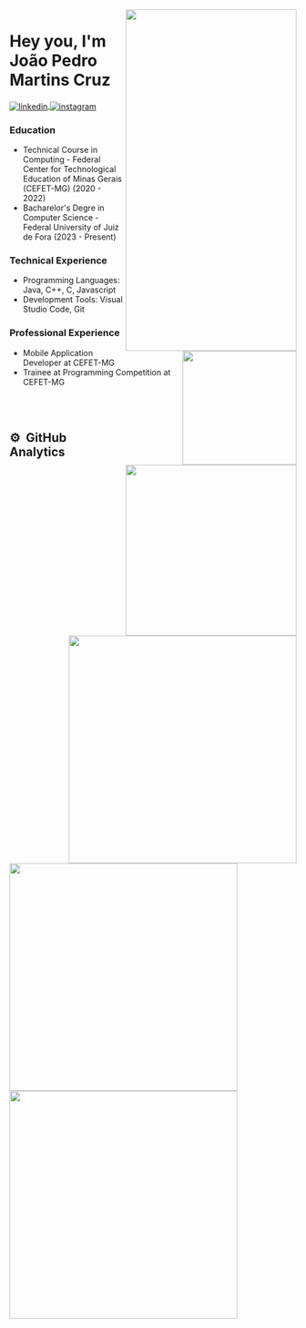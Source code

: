 
<img align="right"  height="600em" width="300em" src="https://raw.githubusercontent.com/gist/JoaoPedroSPT/c669e922d23846bd5b566ad6669d60cb/raw/331ce8f3a4ba4a7e082d71621190c07d2ad40730/pc.svg"/>
<p align="left"> </p>

<h1 align="left">Hey you, I'm João Pedro Martins Cruz</h1>

<a href="https://linkedin.com/in/martinsjoaopedro" target="_blank">
  <img align="center" src="https://img.shields.io/badge/-joaopedro-05122A?style=flat&logo=linkedin" alt="linkedin"/>
</a>
  
<a href="https://instagram.com/for.jpec" target="_blank">
 <img align="center" src="https://img.shields.io/badge/-for.jpec-05122A?style=flat&logo=instagram" alt="instagram"/>
</a>

<h3>Education</h3>

- Technical Course in Computing - Federal Center for Technological Education of Minas Gerais (CEFET-MG) (2020 - 2022)
- Bacharelor's Degre in Computer Science - Federal University of Juiz de Fora (2023 - Present)

<img align="right" width="200em" src="https://raw.githubusercontent.com/gist/JoaoPedroSPT/a666f6329d5b6ebd2693375eb1eb403f/raw/5e6ddbfcbb960eeb5019fc120ad6bec10fba6fd9/divider.svg"/>

<h3>Technical Experience </h3>

- Programming Languages: Java, C++, C, Javascript
- Development Tools: Visual Studio Code, Git 

<img align="right" width="300em" src="https://raw.githubusercontent.com/gist/JoaoPedroSPT/a666f6329d5b6ebd2693375eb1eb403f/raw/5e6ddbfcbb960eeb5019fc120ad6bec10fba6fd9/divider.svg"/>

<h3>Professional Experience</h3>

- Mobile Application Developer at CEFET-MG 
- Trainee at Programming Competition at CEFET-MG

<img align="right" width="400em" src="https://raw.githubusercontent.com/gist/JoaoPedroSPT/a666f6329d5b6ebd2693375eb1eb403f/raw/5e6ddbfcbb960eeb5019fc120ad6bec10fba6fd9/divider.svg"/>

<br/><br/>
## ⚙️ &nbsp;GitHub Analytics

<img width="400em" >
<img width="400em" src="https://github-readme-stats.vercel.app/api?username=JoaoPedroSPT&show_icons=true&theme=vision-friendly-dark"/>
<img width="400em" src="https://github-readme-stats.vercel.app/api/top-langs/?username=JoaoPedroSPT&theme=vision-friendly-dark"/>
</img >


